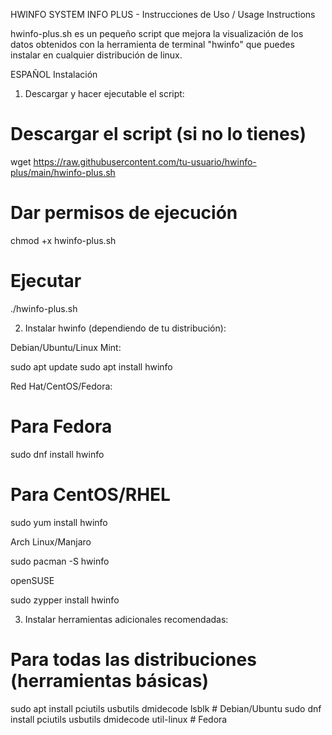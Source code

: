 HWINFO SYSTEM INFO PLUS - Instrucciones de Uso / Usage Instructions

hwinfo-plus.sh es un pequeño script que mejora la visualización de los datos obtenidos con la herramienta de terminal "hwinfo" que puedes instalar en cualquier distribución de linux.

ESPAÑOL
Instalación
1. Descargar y hacer ejecutable el script:

  # Descargar el script (si no lo tienes)
  wget https://raw.githubusercontent.com/tu-usuario/hwinfo-plus/main/hwinfo-plus.sh

  # Dar permisos de ejecución
  chmod +x hwinfo-plus.sh

  # Ejecutar
  ./hwinfo-plus.sh 

2. Instalar hwinfo (dependiendo de tu distribución):

  Debian/Ubuntu/Linux Mint:

  sudo apt update
  sudo apt install hwinfo

  Red Hat/CentOS/Fedora:

  # Para Fedora
  sudo dnf install hwinfo

  # Para CentOS/RHEL
  sudo yum install hwinfo

  Arch Linux/Manjaro

  sudo pacman -S hwinfo

  openSUSE

  sudo zypper install hwinfo


3. Instalar herramientas adicionales recomendadas:

  # Para todas las distribuciones (herramientas básicas)
  sudo apt install pciutils usbutils dmidecode lsblk  # Debian/Ubuntu
  sudo dnf install pciutils usbutils dmidecode util-linux  # Fedora

